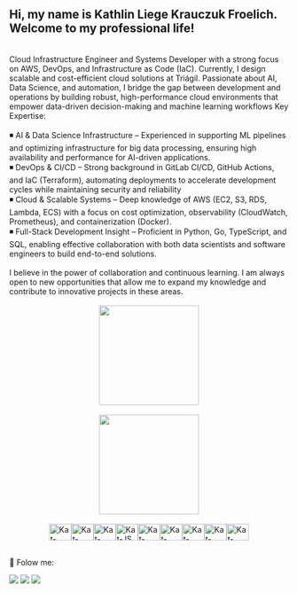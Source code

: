 ## Hi, my name is Kathlin Liege Krauczuk Froelich. Welcome to my professional life!
<br>
Cloud Infrastructure Engineer and Systems Developer with a strong focus on AWS, DevOps, and Infrastructure as Code (IaC). Currently, I design scalable and cost-efficient cloud solutions at Triágil. Passionate about AI, Data Science, and automation, I bridge the gap between development and operations by building robust, high-performance cloud environments that empower data-driven decision-making and machine learning workflows
Key Expertise:
<br><br>
◾ AI & Data Science Infrastructure – Experienced in supporting ML pipelines and optimizing infrastructure for big data processing, ensuring high availability and performance for AI-driven applications.
<br>
◾ DevOps & CI/CD – Strong background in GitLab CI/CD, GitHub Actions, and IaC (Terraform), automating deployments to accelerate development cycles while maintaining security and reliability
<br>
◾ Cloud & Scalable Systems – Deep knowledge of AWS (EC2, S3, RDS, Lambda, ECS) with a focus on cost optimization, observability (CloudWatch, Prometheus), and containerization (Docker).
<br>
◾ Full-Stack Development Insight – Proficient in Python, Go, TypeScript, and SQL, enabling effective collaboration with both data scientists and software engineers to build end-to-end solutions.
<br><br>
I believe in the power of collaboration and continuous learning. I am always open to new opportunities that allow me to expand my knowledge and contribute to innovative projects in these areas.
<br>



<br>
<div style="display: flex; justify-content: center; gap: 15px;">
    <a href="https://github.com/katkrauczuk">
        <img height='180em' src="https://github-readme-stats.vercel.app/api?username=katkrauczuk&theme=blue_navy&show_icons=true&include_all_commits=true&count_private=true"/><br><br>
        <img height='180em' src="https://github-readme-stats.vercel.app/api/top-langs/?username=katkrauczuk&layout=compact&langs_count=16&theme=blue_navy"/> 
    </a>
</div><br>

<div style="display: flex; justify-content: center; align-items: center; flex-wrap: wrap;">
    <img align="center" alt="Kat-Python" height="30" width="40" src="https://cdn.jsdelivr.net/gh/devicons/devicon@latest/icons/python/python-original.svg" /> 
    <img align="center" alt="Kat-Terraform" height="30" width="40" src="https://cdn.jsdelivr.net/gh/devicons/devicon@latest/icons/terraform/terraform-original.svg" />  
    <img align="center" alt="Kat-AWS" height="30" width="40" src="https://cdn.jsdelivr.net/gh/devicons/devicon@latest/icons/amazonwebservices/amazonwebservices-plain-wordmark.svg" />
    <img align="center" alt="Kat-JS" height="30" width="40" src="https://cdn.jsdelivr.net/gh/devicons/devicon@latest/icons/javascript/javascript-plain.svg" />   
    <img align="center" alt="Kat-HTML" height="30" width="40" src="https://cdn.jsdelivr.net/gh/devicons/devicon@latest/icons/html5/html5-plain-wordmark.svg">
    <img align="center" alt="Kat-CSS" height="30" width="40" src="https://cdn.jsdelivr.net/gh/devicons/devicon@latest/icons/css3/css3-plain-wordmark.svg">
    <img align="center" alt="Kat-Postgresql" height="30" width="40" src="https://cdn.jsdelivr.net/gh/devicons/devicon@latest/icons/postgresql/postgresql-plain.svg">        
    <img align="center" alt="Kat-Java" height="30" width="40" src="https://cdn.jsdelivr.net/gh/devicons/devicon@latest/icons/java/java-original.svg"> 
    <img align="center" alt="Kat-githubactions" height="30" width="40" src="https://cdn.jsdelivr.net/gh/devicons/devicon@latest/icons/githubactions/githubactions-plain.svg"> 
</div><br>

📱 Folow me:

<div> 
    <a href="https://instagram.com/katkrauczuk" target="_blank"><img src="https://img.shields.io/badge/Instagram-E4405F?style=for-the-badge&logo=instagram&logoColor=white" target="_blank"></a>
    <a href="mailto:kathlinkrauczuk@gmail.com"><img src="https://img.shields.io/badge/Gmail-D14836?style=for-the-badge&logo=gmail&logoColor=white" target="_blank"></a>
    <a href="https://www.linkedin.com/in/kathlin-krauczuk-405940246/" target="_blank"><img src="https://img.shields.io/badge/-LinkedIn-%230077B5?style=for-the-badge&logo=linkedin&logoColor=white" target="_blank"></a>   
</div>


